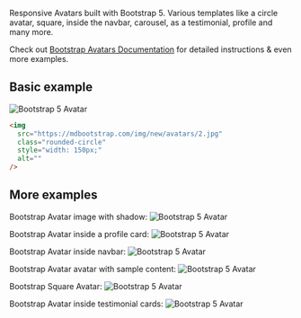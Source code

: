 
Responsive Avatars built with Bootstrap 5. Various templates like a circle avatar, square, inside the navbar, carousel, as a testimonial, profile and many more.

Check out [Bootstrap Avatars Documentation](https://mdbootstrap.com/docs/standard/extended/avatar/) for detailed instructions & even more examples.

## Basic example

![Bootstrap 5 Avatar](https://mdbootstrap.com/img/Marketing/github/avatar/basic.png)

```html
<img
  src="https://mdbootstrap.com/img/new/avatars/2.jpg"
  class="rounded-circle"
  style="width: 150px;"
  alt=""
/>
```

## More examples

Bootstrap Avatar image with shadow:
![Bootstrap 5 Avatar](https://mdbootstrap.com/img/Marketing/github/avatar/shadow.png)

Bootstrap Avatar inside a profile card:
![Bootstrap 5 Avatar](https://mdbootstrap.com/img/Marketing/github/avatar/profile.png)

Bootstrap Avatar inside navbar:
![Bootstrap 5 Avatar](https://mdbootstrap.com/img/Marketing/github/avatar/navbar.png)

Bootstrap Avatar avatar with sample content:
![Bootstrap 5 Avatar](https://mdbootstrap.com/img/Marketing/github/avatar/content.png)

Bootstrap Square Avatar:
![Bootstrap 5 Avatar](https://mdbootstrap.com/img/Marketing/github/avatar/square.png)

Bootstrap Avatar inside testimonial cards:
![Bootstrap 5 Avatar](https://mdbootstrap.com/img/Marketing/github/avatar/testimonials.png)

